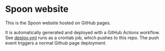 # Spoon website
This is the Spoon website hosted on GitHub pages.

It is automatically generated and deployed with a GitHub Actions workflow. See
[deploy.yml](.github/workflows/deploy.yml) runs as a crontab job, which pushes to this repo. The push event triggers a normal Github page deployment.

